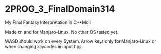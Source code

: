 # 2PROG_3_FinalDomain314
My Final Fantasy Interpretation in C++Moll

Made on and for Manjaro-Linux. No other OS tested yet.

WASD should work on every System. Arrow keys only for Manjaro-Linux or when changing keycodes in Input.hpp.

